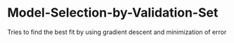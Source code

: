 # Model-Selection-by-Validation-Set
Tries to find the best fit by using gradient descent and minimization of error
